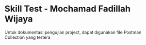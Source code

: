 # Skill Test - Mochamad Fadillah Wijaya

Untuk dokumentasi pengujian project, dapat digunakan file Postman Collection yang tertera
